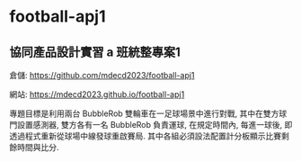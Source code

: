 # football-apj1
## 協同產品設計實習 a 班統整專案1

倉儲: https://github.com/mdecd2023/football-apj1

網站: https://mdecd2023.github.io/football-apj1

專題目標是利用兩台 BubbleRob 雙輪車在一足球場景中進行對戰, 其中在雙方球門設置感測器, 雙方各有一名 BubbleRob 負責運球, 在規定時間內, 每進一球後, 即透過程式重新從球場中線發球重啟賽局. 其中各組必須設法配置計分板顯示比賽剩餘時間與比分.

